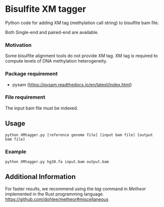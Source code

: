 # Bisulfite XM tagger
Python code for adding XM tag (methylation call string) to bisulfite bam file.

Both Single-end and paired-end are available.

### Motivation
Some bisulfite alignment tools do not provide XM tag. XM tag is required to compute levels of DNA methylation heterogeneity.

### Package requirement
+ pysam (https://pysam.readthedocs.io/en/latest/index.html)

### File requirement
The input bam file must be indexed.

## Usage
```
python XMtagger.py [reference genome file] [input bam file] [output bam file]
```

### Example
```
python XMtagger.py hg38.fa input.bam output.bam
```

## Additional Information
For faster results, we recommend using the _tag_ command in _Metheor_ implemented in the Rust programming language.
https://github.com/dohlee/metheor#miscellaneous
